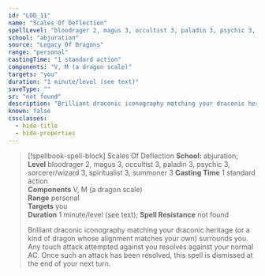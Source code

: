 ```yaml
---
id: "LOD_11"
name: "Scales Of Deflection"
spellLevel: "bloodrager 2, magus 3, occultist 3, paladin 3, psychic 3, sorcerer/wizard 3, spiritualist 3, summoner 3"
school: "abjuration"
source: "Legacy Of Dragons"
range: "personal"
castingTime: "1 standard action"
components: "V, M (a dragon scale)"
targets: "you"
duration: "1 minute/level (see text)"
saveType: ""
sr: "not found"
description: "Brilliant draconic iconography matching your draconic heritage (or a kind of dragon whose alignment matches your own) surrounds you. Any touch attack attempted against you resolves against your normal AC. Once such an attack has been resolved, this spell is dismissed at the end of your next turn."
known: false
cssclasses:
  - hide-title
  - hide-properties
---
```


> [!spellbook-spell-block] Scales Of Deflection
> **School:** abjuration; **Level** bloodrager 2, magus 3, occultist 3, paladin 3, psychic 3, sorcerer/wizard 3, spiritualist 3, summoner 3
> **Casting Time** 1 standard action  
> **Components** V, M (a dragon scale)  
> **Range** personal  
> **Targets** you  
> **Duration** 1 minute/level (see text); **Spell Resistance** not found
> 
> Brilliant draconic iconography matching your draconic heritage (or a kind of dragon whose alignment matches your own) surrounds you. Any touch attack attempted against you resolves against your normal AC. Once such an attack has been resolved, this spell is dismissed at the end of your next turn.